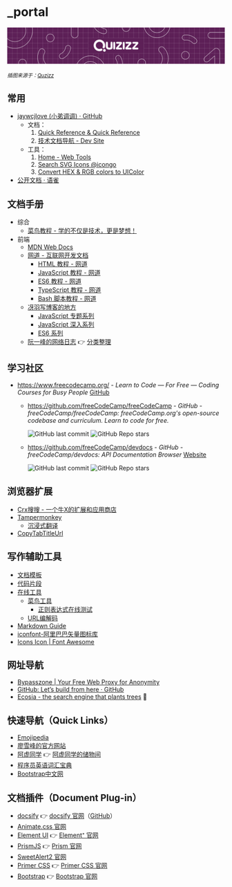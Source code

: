 # _portal

![illustration](../_media/725a2733193942518c254a7eb15e61feeb01fde0e2b051a9168e9c080263d2c6.jpg)

<small>*插图来源于：[Quzizz](https://quizizz.com/?lng=zh-CN)*</small>

常用
---

- [jaywcjlove (小弟调调\) · GitHub](https://github.com/jaywcjlove)
    - 文档：
        1. [Quick Reference & Quick Reference](https://wangchujiang.com/reference/)
        2. [技术文档导航 - Dev Site](https://wangchujiang.com/dev-site/)
    - 工具：
        1. [Home - Web Tools](https://wangchujiang.com/tools/)
        2. [Search SVG Icons @icongo](https://icongo.github.io/)
        3. [Convert HEX & RGB colors to UIColor](https://uiwjs.github.io/ui-color/)
- [公开文档 · 语雀](https://www.yuque.com/markyun/doc)

文档手册
---

- 综合
    - [菜鸟教程 - 学的不仅是技术，更是梦想！](https://www.runoob.com/)
- 前端
    - [MDN Web Docs](https://developer.mozilla.org/zh-CN/)
    - [网道 - 互联网开发文档](https://wangdoc.com/)
      - [HTML 教程 - 网道](https://wangdoc.com/html/)
      - [JavaScript 教程 - 网道](https://wangdoc.com/javascript/)
      - [ES6 教程 - 网道](https://wangdoc.com/es6/)
      - [TypeScript 教程 - 网道](https://wangdoc.com/typescript/)
      - [Bash 脚本教程 - 网道](https://wangdoc.com/bash/)
    - [冴羽写博客的地方](https://github.com/mqyqingfeng/Blog)
      - [JavaScript 专题系列](https://github.com/mqyqingfeng/Blog#专题系列)
      - [JavaScript 深入系列](https://github.com/mqyqingfeng/Blog#深入系列)
      - [ES6 系列](https://github.com/mqyqingfeng/Blog#es6-%E7%B3%BB%E5%88%97)
    - [阮一峰的网络日志](http://www.ruanyifeng.com/blog/) 👉 [分类整理](home/book.md#阮一峰的网络日志)

学习社区
---

- https://www.freecodecamp.org/ - *Learn to Code — For Free — Coding Courses for Busy People* [GitHub](https://github.com/freeCodeCamp)

    - https://github.com/freeCodeCamp/freeCodeCamp - *GitHub - freeCodeCamp/freeCodeCamp: freeCodeCamp.org's open-source codebase and curriculum. Learn to code for free.*
    
        ![GitHub last commit](https://badgen.net/github/last-commit/freeCodeCamp/freeCodeCamp?icon=github&color=blue)
        ![GitHub Repo stars](https://img.shields.io/github/stars/freeCodeCamp/freeCodeCamp?style=social)

    - https://github.com/freeCodeCamp/devdocs - *GitHub - freeCodeCamp/devdocs: API Documentation Browser* [Website](https://devdocs.io/)

      ![GitHub last commit](https://badgen.net/github/last-commit/freeCodeCamp/devdocs?icon=github&color=blue)
      ![GitHub Repo stars](https://img.shields.io/github/stars/freeCodeCamp/devdocs?style=social)

浏览器扩展
---

- [Crx搜搜 - 一个牛X的扩展和应用商店](https://www.crxsoso.com/)
- [Tampermonkey](os/tools/tampermonkey.md)
    - [沉浸式翻译](https://download.immersivetranslate.com/immersive-translate.user.js)
- [CopyTabTitleUrl](os/tools/browser-extensions.md#copy-tab-title-url)

写作辅助工具
---

- [文档模板](home/document-template.md)
- [代码片段](snippets/README.md)
- [在线工具](os/tools/web-app.md)
  - [菜鸟工具](https://c.runoob.com/)
    - [正则表达式在线测试](https://c.runoob.com/front-end/854/)
  - [URL编解码](https://tool.browser.qq.com/urlencode.html)
- [Markdown Guide](https://www.markdownguide.org/)
- [iconfont-阿里巴巴矢量图标库](https://www.iconfont.cn/)
- [Icons Icon | Font Awesome](https://fontawesome.com/v6/icons/)

网址导航
---

- [Bypasszone | Your Free Web Proxy for Anonymity](https://bypasszone.net/)
- [GitHub: Let’s build from here · GitHub](https://github.com/)
- [Ecosia - the search engine that plants trees](https://www.ecosia.org/) 🚫

快速导航（Quick Links）
---

- [Emojipedia](https://emojipedia.org/)
- [廖雪峰的官方网站](https://www.liaoxuefeng.com/)
- [阿虚同学](os/tools/search.md#阿虚同学) 👉 [阿虚同学的储物间](https://axutongxue.com/)
- [程序员英语词汇宝典](https://learn-english.dev/)
- [Bootstrap中文网](https://www.bootcss.com/)

文档插件（Document Plug-in）
---

- [docsify](os/tools/docsify.md) 👉 [docsify 官网](https://docsify.js.org/#/)（[GitHub](https://github.com/docsifyjs/docsify/)）
- [Animate.css 官网](https://animate.style/)
- [Element UI](framework/README.md#Element-UI-🔥) 👉 [Element⁺ 官网](https://element-plus.gitee.io/zh-CN/)
- [PrismJS](framework/javascript-plugins.md#prismjs) 👉 [Prism 官网](https://prismjs.com/index.html)
- [SweetAlert2 官网](https://sweetalert2.github.io/)
- [Primer CSS](framework/README.md#primer-css-🔥) 👉 [Primer CSS 官网](https://primer.style/design/)
- [Bootstrap](framework/README.md#bootstrap-🔥) 👉 [Bootstrap 官网](https://getbootstrap.com/)
